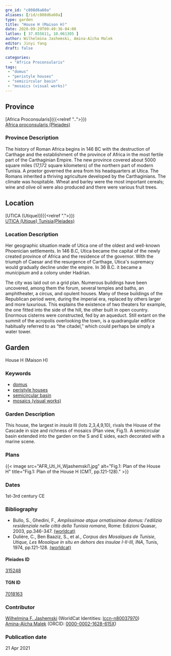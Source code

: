 ```yaml
---
gre_id: "c808d6a60a"
aliases: [/id/c808d6a60a]
type: garden
title: "House H (Maison H)"
date: 2020-09-29T09:49:36-04:00
latlon: [ 37.055611, 10.061305 ]
author: Wilhelmina Jashemski, Amina-Aïcha Malek
editor: Jinyi Yang
draft: false

categories:
  - "Africa Proconsularis"
tags:
 - "domus"
 - "peristyle houses"
 - "semicircular basin"
 - "mosaics (visual works)"
---
```


## Province
[Africa Proconsularis]({{<relref "..">}}) \
[Africa proconsularis (Pleiades)](https://pleiades.stoa.org/places/991341)

### Province Description
The history of Roman Africa begins in 146 BC with the destruction of Carthage and the establishment of the province of Africa in the most fertile part of the Carthaginian Empire.  The new province covered about 5000 square miles (17,172 square kilometers) of the northern part of modern Tunisia. A *praetor* governed the area from his headquarters at Utica.  The Romans inherited a thriving agriculture developed by the Carthaginians.  The climate was hospitable.  Wheat and barley were the most important cereals; wine and olive oil were also produced and there were various fruit trees.
<!-- DESCRIPTION -->


## Location
[UTICA (Utique)]({{<relref ".">}}) \
[UTICA (Utique) Tunisia(Pleiades)](https://pleiades.stoa.org/places/315248)

### Location Description
Her geographic situation made of Utica one of the oldest and well-known Phoenician settlements. In 146 B.C, Utica became the capital of the newly created province of Africa and the residence of the governor. With the triumph of Caesar and the resurgence of Carthage, Utica's supremacy would gradually decline under the empire. In 36 B.C. it became a *municipium* and a colony under Hadrian.

The city was laid out on a grid plan. Numerous buildings have been uncovered, among them the forum, several temples and baths, an amphitheater, a circus, and opulent houses. Many of these buildings of the Republican period were, during the imperial era, replaced by others larger and more luxurious. This explains the existence of two theaters for example, the one fitted into the side of the hill, the other built in open country. Enormous cisterns were constructed, fed by an aqueduct. Still extant on the summit of the acropolis overlooking the town, is a quadrangular edifice habitually referred to as “the citadel,” which could perhaps be simply a water tower.

<!--## Sublocation-->

<!--
[AREA WITHIN LOCATION, LIKE “PALATINE HILL”](GEOREFERENCE LINK)
A sublocation is any area larger than an individual garden, but located within a location. I would always try to include a link to a controlled vocabulary here if possible. This ID may well be different from the Garden ID, e.g., Pompeii versus a Garden in one of the houses which has its own Pleiades ID.
-->

<!--### Sublocation Description-->

<!-- DESCRIPTION -->

## Garden

House H (Maison H)

### Keywords

- [domus](http://vocab.getty.edu/page/aat/300005506)
- [peristyle houses](http://vocab.getty.edu/page/aat/300005452)
- [semicircular basin](#)
- [mosaics (visual works)](http://vocab.getty.edu/page/aat/300015342)


### Garden Description

This house, the largest in *insula* III (lots 2,3,4,9,10), rivals the House of the Cascade in size and richness of mosaics (Plan view, Fig.1). A semicircular basin extended into the garden on the S and E sides, each decorated with a marine scene.




<!--### Maps-->


### Plans
{{< image src="AFR_Uti_H_Wjashemski1.jpg" alt="Fig.1: Plan of the House H" title="Fig.1: Plan of the House H (CMT, pp.121-128)." >}}

<!--### Images-->



### Dates

1st-3rd century CE

### Bibliography
* Bullo, S., Ghedini, F., *Amplissimae atque ornatissimae domus: l'edilizia residenziale nelle città della Tunisia romana*, Rome: Edizioni Quasar, 2003, pp.346-347. [(worldcat)](http://www.worldcat.org/oclc/989088620)
* Dulière, C., Ben Baaziz, S., et al., *Corpus des Mosaïques de Tunisie*, *Utique, Les Mosaïque in situ en dehors des insulae I-II-III, INA*, Tunis, 1974, pp.121-128. [(worldcat)](http://www.worldcat.org/oclc/905773599)



#### Pleiades ID

[315248](https://pleiades.stoa.org/places/315248)

#### TGN ID

[7018163](http://vocab.getty.edu/page/tgn/7018163)

### Contributor

[Wilhelmina F. Jashemski](https://lib.guides.umd.edu/c.php?g=326514&p=2193250) (WorldCat Identities: [lccn-n80037970](http://worldcat.org/identities/lccn-n80037970/)) \
[Amina-Aïcha Malek](link) (ORCID: [0000-0002-1628-615X](https://orcid.org/0000-0002-1628-615X))

### Publication date


21 Apr 2021
